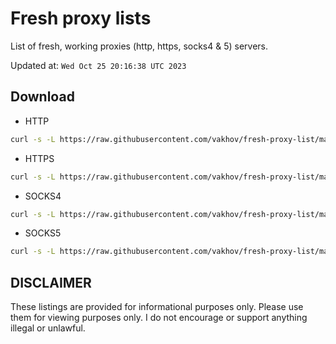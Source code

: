 # Fresh proxy lists

List of fresh, working proxies (http, https, socks4 & 5) servers.

Updated at: `Wed Oct 25 20:16:38 UTC 2023`

## Download

- HTTP

```bash
curl -s -L https://raw.githubusercontent.com/vakhov/fresh-proxy-list/master/http.txt -o http.txt
```

- HTTPS

```bash
curl -s -L https://raw.githubusercontent.com/vakhov/fresh-proxy-list/master/https.txt -o https.txt
```

- SOCKS4

```bash
curl -s -L https://raw.githubusercontent.com/vakhov/fresh-proxy-list/master/socks4.txt -o socks4.txt
```

- SOCKS5

```bash
curl -s -L https://raw.githubusercontent.com/vakhov/fresh-proxy-list/master/socks5.txt -o socks5.txt
```

## DISCLAIMER

These listings are provided for informational purposes only. Please use them for viewing purposes only. I do not
encourage or support anything illegal or unlawful.